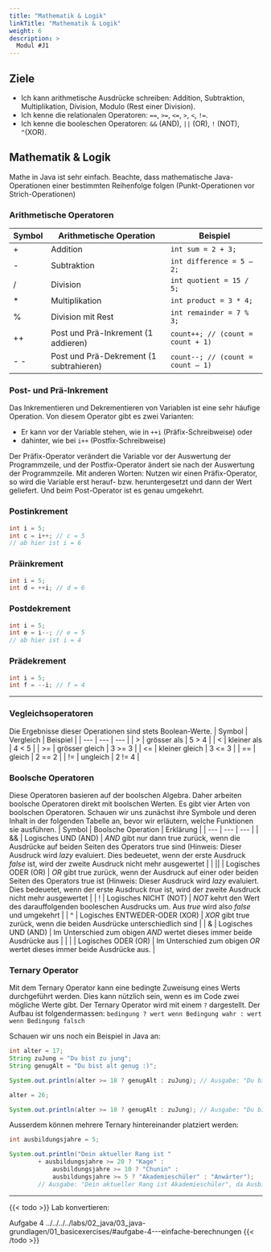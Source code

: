```yaml
---
title: "Mathematik & Logik"
linkTitle: "Mathematik & Logik"
weight: 6
description: >
  Modul #J1
---
```


## Ziele

- Ich kann arithmetische Ausdrücke schreiben: Addition, Subtraktion, Multiplikation, Division, Modulo (Rest einer Division).
- Ich kenne die relationalen Operatoren: `==`, `>=`, `<=`, `>`, `<`, `!=`.
- Ich kenne die booleschen Operatoren: `&&` (AND), `||` (OR), `!` (NOT), `^`(XOR).

## Mathematik & Logik

Mathe in Java ist sehr einfach. Beachte, dass mathematische Java-Operationen einer bestimmten Reihenfolge folgen (Punkt-Operationen vor Strich-Operationen)

### Arithmetische Operatoren

| Symbol | Arithmetische Operation                 | Beispiel                          |
| ------ | --------------------------------------- | --------------------------------- |
| +      | Addition                                | `int sum = 2 + 3;`                |
| -      | Subtraktion                             | `int difference = 5 – 2;`         |
| /      | Division                                | `int quotient = 15 / 5;`          |
| \*     | Multiplikation                          | `int product = 3 * 4;`            |
| %      | Division mit Rest                       | `int remainder = 7 % 3;`          |
| ++     | Post und Prä-Inkrement (1 addieren)     | `count++; // (count = count + 1)` |
| - -    | Post und Prä-Dekrement (1 subtrahieren) | `count--; // (count = count – 1)` |

### Post- und Prä-Inkrement

Das Inkrementieren und Dekrementieren von Variablen ist eine sehr häufige Operation.
Von diesem Operator gibt es zwei Varianten:

- Er kann vor der Variable stehen, wie in `++i` (Präfix-Schreibweise) oder
- dahinter, wie bei `i++` (Postfix-Schreibweise)

Der Präfix-Operator verändert die Variable vor der Auswertung der Programmzeile, und der Postfix-Operator ändert sie nach der Auswertung der Programmzeile. Mit anderen Worten: Nutzen wir einen Präfix-Operator, so wird die Variable erst herauf- bzw. heruntergesetzt und dann der Wert geliefert. Und beim Post-Operator ist es genau umgekehrt.

### Postinkrement

```java
int i = 5;
int c = i++; // c = 5
// ab hier ist i = 6
```

### Präinkrement

```java
int i = 5;
int d = ++i; // d = 6
```

### Postdekrement

```java
int i = 5;
int e = i--; // e = 5
// ab hier ist i = 4
```

### Prädekrement

```java
int i = 5;
int f = --i; // f = 4
```

---

### Vegleichsoperatoren

Die Ergebnisse dieser Operationen sind stets Boolean-Werte.
| Symbol | Vergleich | Beispiel |
| --- | --- | --- |
| > | grösser als | 5 > 4 |
| < | kleiner als | 4 < 5 |
| >= | grösser gleich | 3 >= 3 |
| <= | kleiner gleich | 3 <= 3 |
| == | gleich | 2 == 2 |
| != | ungleich | 2 != 4 |

### Boolsche Operatoren

Diese Operatoren basieren auf der boolschen Algebra. Daher arbeiten boolsche Operatoren direkt mit boolschen Werten. Es gibt vier Arten von boolschen Operatoren. Schauen wir uns zunächst ihre Symbole und deren Inhalt in der folgenden Tabelle an, bevor wir erläutern, welche Funktionen sie ausführen.
| Symbol | Boolsche Operation | Erklärung |
| --- | --- | --- |
| && | Logisches UND (AND) | _AND_ gibt nur dann true zurück, wenn die Ausdrücke auf beiden Seiten des Operators true sind (Hinweis: Dieser Ausdruck wird _lazy_ evaluiert. Dies bedeuetet, wenn der erste Ausdruck _false_ ist, wird der zweite Ausdruck nicht mehr ausgewertet |
| \|\| | Logisches ODER (OR) | _OR_ gibt true zurück, wenn der Ausdruck auf einer oder beiden Seiten des Operators true ist (Hinweis: Dieser Ausdruck wird _lazy_ evaluiert. Dies bedeuetet, wenn der erste Ausdruck _true_ ist, wird der zweite Ausdruck nicht mehr ausgewertet |
| ! | Logisches NICHT (NOT) | _NOT_ kehrt den Wert des darauffolgenden booleschen Ausdrucks um. Aus _true_ wird also _false_ und umgekehrt |
| ^ | Logisches ENTWEDER-ODER (XOR) | _XOR_ gibt true zurück, wenn die beiden Ausdrücke unterschiedlich sind |
| & | Logisches UND (AND) | Im Unterschied zum obigen _AND_ wertet dieses immer beide Ausdrücke aus |
| \| | Logisches ODER (OR) | Im Unterschied zum obigen _OR_ wertet dieses immer beide Ausdrücke aus. |

### Ternary Operator

Mit dem Ternary Operator kann eine bedingte Zuweisung eines Werts durchgeführt werden. Dies kann nützlich sein, wenn es
im Code zwei mögliche Werte gibt. Der Ternary Operator wird mit einem `?` dargestellt. Der Aufbau ist folgendermassen:
`bedingung ? wert wenn Bedingung wahr : wert wenn Bedingung falsch`

Schauen wir uns noch ein Beispiel in Java an:

```java
int alter = 17;
String zuJung = "Du bist zu jung";
String genugAlt = "Du bist alt genug :)";

System.out.println(alter >= 18 ? genugAlt : zuJung); // Ausgabe: "Du bist zu jung", da das Alter kleiner als 18 ist.

alter = 26;

System.out.println(alter >= 18 ? genugAlt : zuJung); // Ausgabe: "Du bist alt genug :)", da das Alter grösser als 18 ist.
```

Ausserdem können mehrere Ternary hintereinander platziert werden:

```java
int ausbildungsjahre = 5;

System.out.println("Dein aktueller Rang ist "
        + ausbildungsjahre >= 20 ? "Kage" :
            ausbildungsjahre >= 10 ? "Chunin" :
            ausbildungsjahre >= 5 ? "Akademieschüler" : "Anwärter");
        // Ausgabe: "Dein aktueller Rang ist Akademieschüler", da Ausbildungs Jahre >= 5
```

---

{{< todo >}}
Lab konvertieren:

Aufgabe 4
../../../../labs/02_java/03_java-grundlagen/01_basicexercises/#aufgabe-4---einfache-berechnungen
{{< /todo >}}
